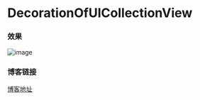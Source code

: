 # DecorationOfUICollectionView  
  
### 效果  
  
![image](/DecorationView.gif)  
  
### 博客链接  
[博客地址](http://www.jianshu.com/users/09e77d340dcf/latest_articles)
